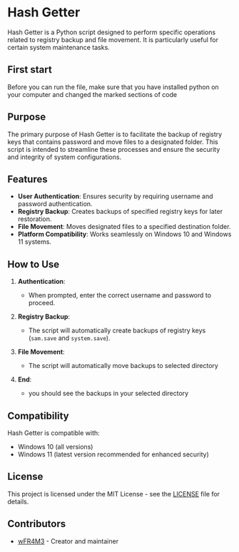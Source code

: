 # Hash Getter

Hash Getter is a Python script designed to perform specific operations related to registry backup and file movement. It is particularly useful for certain system maintenance tasks.

## First start

Before you can run the file, make sure that you have installed python on your computer and changed the marked sections of code

## Purpose

The primary purpose of Hash Getter is to facilitate the backup of registry keys that contains password and move files to a designated folder. This script is intended to streamline these processes and ensure the security and integrity of system configurations.

## Features

- **User Authentication**: Ensures security by requiring username and password authentication.
- **Registry Backup**: Creates backups of specified registry keys for later restoration.
- **File Movement**: Moves designated files to a specified destination folder.
- **Platform Compatibility**: Works seamlessly on Windows 10 and Windows 11 systems.

## How to Use

1. **Authentication**:
   - When prompted, enter the correct username and password to proceed.
   
2. **Registry Backup**:
   - The script will automatically create backups of registry keys (`sam.save` and `system.save`).

3. **File Movement**:
   - The script will automatically move backups to selected directory

4. **End**:
   - you should see the backups in your selected directory

## Compatibility

Hash Getter is compatible with:
- Windows 10 (all versions)
- Windows 11 (latest version recommended for enhanced security)

## License

This project is licensed under the MIT License - see the [LICENSE](LICENSE.md) file for details.

## Contributors

- [wFR4M3](https://github.com/wFR4M3) - Creator and maintainer
